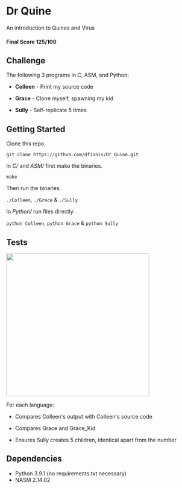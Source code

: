 # Dr Quine

An introduction to Quines and Virus

#### Final Score 125/100

## Challenge

The following 3 programs in C, ASM, and Python:

* **Colleen** - Print my source code

* **Grace** - Clone myself, spawning my kid

* **Sully** - Self-replicate 5 times


## Getting Started

Clone this repo.

```git clone https://github.com/dfinnis/Dr_Quine.git```

In *C/* and *ASM/* first make the binaries.

```make```

Then run the binaries.

```./Colleen```, ```./Grace``` & ```./Sully```

In *Python/* run files directly.

```python Colleen```, ```python Grace``` & ```python Sully```


## Tests

<img src="https://github.com/dfinnis/Dr_Quine/blob/master/img/tests.png" width="379">

For each language:

* Compares Colleen's output with Colleen's source code

* Compares Grace and Grace_Kid

* Ensures Sully creates 5 children, identical apart from the number


## Dependencies

* Python 3.9.1 (no requirements.txt necessary)
* NASM 2.14.02
